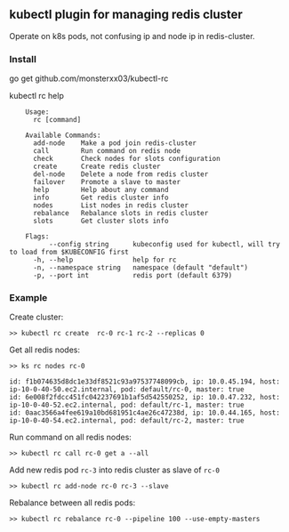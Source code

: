 ##  kubectl plugin for managing redis cluster

Operate on k8s pods, not confusing ip and node ip in redis-cluster.

### Install

go get github.com/monsterxx03/kubectl-rc

kubectl rc help

        Usage:
          rc [command]

        Available Commands:
          add-node    Make a pod join redis-cluster
          call        Run command on redis node
          check       Check nodes for slots configuration
          create      Create redis cluster
          del-node    Delete a node from redis cluster
          failover    Promote a slave to master
          help        Help about any command
          info        Get redis cluster info
          nodes       List nodes in redis cluster
          rebalance   Rebalance slots in redis cluster
          slots       Get cluster slots info

        Flags:
              --config string      kubeconfig used for kubectl, will try to load from $KUBECONFIG first
          -h, --help               help for rc
          -n, --namespace string   namespace (default "default")
          -p, --port int           redis port (default 6379)

### Example

Create cluster:

    >> kubectl rc create  rc-0 rc-1 rc-2 --replicas 0

Get all redis nodes:

    >> ks rc nodes rc-0

    id: f1b074635d8dc1e33df8521c93a97537748099cb, ip: 10.0.45.194, host: ip-10-0-40-50.ec2.internal, pod: default/rc-0, master: true
    id: 6e008f2fdcc451fc042237691b1af5d542550252, ip: 10.0.47.232, host: ip-10-0-40-52.ec2.internal, pod: default/rc-1, master: true
    id: 0aac3566a4fee619a10bd681951c4ae26c47238d, ip: 10.0.44.165, host: ip-10-0-40-54.ec2.internal, pod: default/rc-2, master: true
    

Run command on all redis nodes:

    >> kubectl rc call rc-0 get a --all


Add new redis pod `rc-3` into redis cluster as slave of `rc-0`

    >> kubectl rc add-node rc-0 rc-3 --slave

Rebalance between all redis pods:

    >> kubectl rc rebalance rc-0 --pipeline 100 --use-empty-masters
